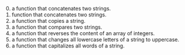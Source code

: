0. a function that concatenates two strings.
1. function that concatenates two strings.
2. a function that copies a string.
3. a function that compares two strings.
4. a function that reverses the content of an array of integers.
5. a function that changes all lowercase letters of a string to uppercase.
6. a function that capitalizes all words of a string.
